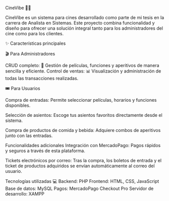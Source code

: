CineVibe 🎥🍿

CineVibe es un sistema para cines desarrollado como parte de mi tesis en la carrera de Analista en Sistemas. Este proyecto combina funcionalidad y diseño para ofrecer una solución integral tanto para los administradores del cine como para los clientes.

✨ Características principales


🎬 Para Administradores

CRUD completo:
📝 Gestión de películas, funciones y aperitivos de manera sencilla y eficiente.
Control de ventas:
📊 Visualización y administración de todas las transacciones realizadas.

🎟️ Para Usuarios

Compra de entradas: Permite seleccionar películas, horarios y funciones disponibles.

Selección de asientos: Escoge tus asientos favoritos directamente desde el sistema.

Compra de productos de comida y bebida: Adquiere combos de aperitivos junto con las entradas.

Funcionalidades adicionales
Integración con MercadoPago:
Pagos rápidos y seguros a través de esta plataforma.

Tickets electrónicos por correo:
Tras la compra, los boletos de entrada y el ticket de productos adquiridos se envían automáticamente al correo del usuario.

Tecnologías utilizadas 💻
Backend: PHP
Frontend: HTML, CSS, JavaScript
Base de datos: MySQL
Pagos: MercadoPago Checkout Pro
Servidor de desarrollo: XAMPP

